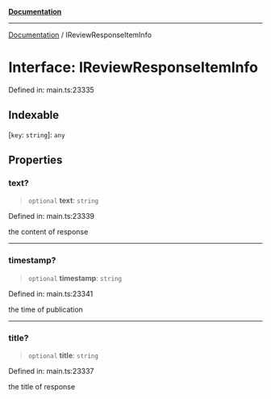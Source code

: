 [**Documentation**](../README.md)

***

[Documentation](../README.md) / IReviewResponseItemInfo

# Interface: IReviewResponseItemInfo

Defined in: main.ts:23335

## Indexable

\[`key`: `string`\]: `any`

## Properties

### text?

> `optional` **text**: `string`

Defined in: main.ts:23339

the content of response

***

### timestamp?

> `optional` **timestamp**: `string`

Defined in: main.ts:23341

the time of publication

***

### title?

> `optional` **title**: `string`

Defined in: main.ts:23337

the title of response
